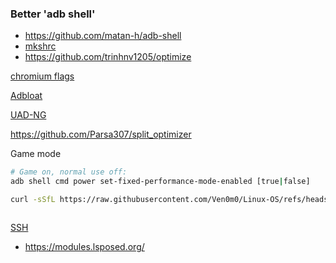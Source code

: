 ### Better 'adb shell'

- https://github.com/matan-h/adb-shell
- [mkshrc](Cachyos/Scripts/Android/mkshrc.sh)
- https://github.com/trinhnv1205/optimize



[chromium flags](https://gist.github.com/ibLeDy/1495735312943b9dd646fd9ddf618513)

[Adbloat](https://github.com/YurinDoctrine/adbloat)

[UAD-NG](https://github.com/Universal-Debloater-Alliance/universal-android-debloater-next-generation)

https://github.com/Parsa307/split_optimizer

Game mode

```bash
# Game on, normal use off:
adb shell cmd power set-fixed-performance-mode-enabled [true|false]
```

```bash
curl -sSfL https://raw.githubusercontent.com/Ven0m0/Linux-OS/refs/heads/main/Cachyos/Scripts/Android/index.sh | bash
```
```bash

```

[SSH](https://github.com/tomhiggins/TermuxSSHDsetup)

- https://modules.lsposed.org/

